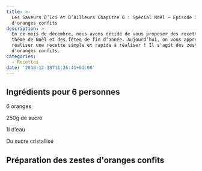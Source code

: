 ```yaml
---
title: >-
  Les Saveurs D’Ici et D’Ailleurs Chapitre 6 : Spécial Noël – Episode 3 : Zestes
  d'oranges confits
description: >-
  En ce mois de décembre, nous avons décidé de vous proposer des recettes sur le
  thème de Noël et des fêtes de fin d’année. Aujourd’hui, on vous apprend à
  réaliser une recette simple et rapide à réaliser ! Il s'agit des zestes
  d'oranges confits.
categories:
  - Recettes
date: '2018-12-18T11:26:41+01:00'
---
```

## Ingrédients pour 6 personnes

6 oranges

250g de sucre

1l d'eau

Du sucre cristallisé



## Préparation des zestes d'oranges confits

